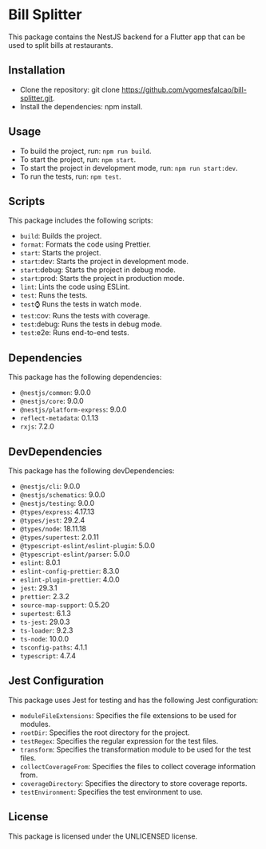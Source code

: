 # Bill Splitter
This package contains the NestJS backend for a Flutter app that can be used to split bills at restaurants.

## Installation
- Clone the repository: git clone https://github.com/vgomesfalcao/bill-splitter.git.
- Install the dependencies: npm install.
## Usage
- To build the project, run: `npm run build`.
- To start the project, run: `npm start`.
- To start the project in development mode, run: `npm run start:dev`.
- To run the tests, run: `npm test`.
## Scripts
This package includes the following scripts:

- `build`: Builds the project.
- `format`: Formats the code using Prettier.
- `start`: Starts the project.
- `start`:dev: Starts the project in development mode.
- `start`:debug: Starts the project in debug mode.
- `start`:prod: Starts the project in production mode.
- `lint`: Lints the code using ESLint.
- `test`: Runs the tests.
- `test`:watch: Runs the tests in watch mode.
- `test`:cov: Runs the tests with coverage.
- `test`:debug: Runs the tests in debug mode.
- `test`:e2e: Runs end-to-end tests.
## Dependencies
This package has the following dependencies:

- `@nestjs/common`: 9.0.0
- `@nestjs/core`: 9.0.0
- `@nestjs/platform-express`: 9.0.0
- `reflect-metadata`: 0.1.13
- `rxjs`: 7.2.0
## DevDependencies
This package has the following devDependencies:

- `@nestjs/cli`: 9.0.0
- `@nestjs/schematics`: 9.0.0
- `@nestjs/testing`: 9.0.0
- `@types/express`: 4.17.13
- `@types/jest`: 29.2.4
- `@types/node`: 18.11.18
- `@types/supertest`: 2.0.11
- `@typescript-eslint/eslint-plugin`: 5.0.0
- `@typescript-eslint/parser`: 5.0.0
- `eslint`: 8.0.1
- `eslint-config-prettier`: 8.3.0
- `eslint-plugin-prettier`: 4.0.0
- `jest`: 29.3.1
- `prettier`: 2.3.2
- `source-map-support`: 0.5.20
- `supertest`: 6.1.3
- `ts-jest`: 29.0.3
- `ts-loader`: 9.2.3
- `ts-node`: 10.0.0
- `tsconfig-paths`: 4.1.1
- `typescript`: 4.7.4
## Jest Configuration
This package uses Jest for testing and has the following Jest configuration:

- `moduleFileExtensions`: Specifies the file extensions to be used for modules.
- `rootDir`: Specifies the root directory for the project.
- `testRegex`: Specifies the regular expression for the test files.
- `transform`: Specifies the transformation module to be used for the test files.
- `collectCoverageFrom`: Specifies the files to collect coverage information from.
- `coverageDirectory`: Specifies the directory to store coverage reports.
- `testEnvironment`: Specifies the test environment to use.
## License
This package is licensed under the UNLICENSED license.
